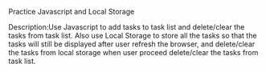 Practice Javascript and Local Storage

Description:Use Javascript to add tasks to task list and delete/clear the tasks from task list. Also use Local Storage to store all the tasks so that the tasks will still be displayed after user refresh the browser, and delete/clear the tasks from local storage when user proceed delete/clear the tasks from task list. 
